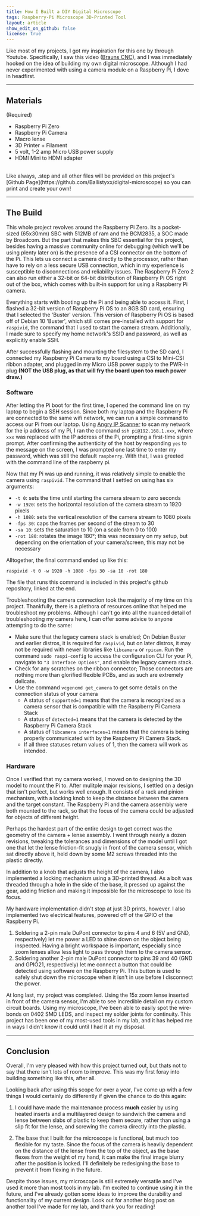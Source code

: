 ```yaml
---
title: How I Built a DIY Digital Microscope
tags: Raspberry-Pi Microscope 3D-Printed Tool
layout: article
show_edit_on_github: false
license: true
---
```


Like most of my projects, I got my inspiration for this one by through Youtube. Specifically, I saw this video ([Brauns CNC](https://www.youtube.com/watch?v=jzcHGjFiR0o)), and I was immediately hooked on the idea of building my own digital microscope. Although I had never experimented with using a camera module on a Raspberry Pi, I dove in headfirst.

---
## Materials
(Required)
 - Raspberry Pi Zero
 - Raspberry Pi Camera
 - Macro lense
 - 3D Printer + Filament
 - 5 volt,  1-2 amp Micro USB power supply
 - HDMI Mini to HDMI adapter

<br>
Like always, .step and all other files will be provided on this project's [Github Page](https://github.com/Ballistyxx/digital-microscope) so you can print and create your own!

---

## The Build

This whole project revolves around the Raspberry Pi Zero. Its a pocket-sized (65x30mm) SBC with 512MB of ram and the BCM2835, a SOC made by Broadcom. But the part that makes this SBC essential for this project, besides having a massive community online for debugging (which we'll be using plenty later on) is the presence of a CSI connector on the bottom of the Pi. This lets us connect a camera directly to the processor, rather than have to rely on a less secure USB connection, which in my experience is susceptible to disconnections and reliability issues. The Raspberry Pi Zero 2 can also run either a 32-bit or 64-bit distribution of Raspberry Pi OS right out of the box, which comes with built-in support for using a Raspberry Pi camera. 

Everything starts with booting up the Pi and being able to access it. First, I flashed a 32-bit version of Raspberry Pi OS to an 8GB SD card, ensuring that I selected the 'Buster' version. This version of Raspberry Pi OS is based off of Debian 10 'Buster', which still comes pre-installed with support for `raspivid`, the command that I used to start the camera stream. Additionally, I made sure to specify my home network's SSID and password, as well as explicitly enable SSH.

After successfully flashing and mounting the filesystem to the SD card, I connected my Raspberry Pi Camera to my board using a CSI to Mini-CSI ribbon adapter, and plugged in my Micro USB power supply to the PWR-in plug **(NOT the USB plug, as that will fry the board upon too much power draw.)**

### Software

After letting the Pi boot for the first time, I opened the command line on my laptop to begin a SSH session. Since both my laptop and the Raspberry Pi are connected to the same wifi network, we can run a simple command to access our Pi from our laptop. Using [Angry IP Scanner](https://angryip.org) to scan my network for the ip address of my Pi, I ran the command `ssh pi@192.168.1.xxx`, where `xxx` was replaced with the IP address of the Pi, prompting a first-time signin prompt.  After confirming the authenticity of the host by responding `yes` to the message on the screen, I was prompted one last time to enter my password, which was still the default `raspberry`. With that, I was greeted with the command line of the raspberry pi.

Now that my Pi was up and running, it was relatively simple to enable the camera using `raspivid`. The command that I settled on using has six arguments:

- `-t 0`: sets the time until starting the camera stream to zero seconds
- `-w 1920`: sets the horizontal resolution of the camera stream to 1920 pixels
- `-h 1080`: sets the vertical resolution of the camera stream to 1080 pixels
- `-fps 30`: caps the frames per second of the stream to 30
- `-sa 10`: sets the saturation to 10 (on a scale from 0 to 100)
- `-rot 180`: rotates the image 180°; this was necessary on my setup, but depending on the orientation of your camera/screen, this may not be necessary

Alltogether, the final command ended up like this:

`raspivid -t 0 -w 1920 -h 1080 -fps 30 -sa 10 -rot 180`

The file that runs this command is included in this project's github repository, linked at the end.

Troubleshooting the camera connection took the majority of my time on this project. Thankfully, there is a plethora of resources online that helped me troubleshoot my problems. Although I can't go into all the nuanced detail of troubleshooting my camera here, I can offer some advice to anyone attempting to do the same:

- Make sure that the legacy camera stack is enabled; On Debian Buster and earlier distros, it is required for `raspivid`, but on later distros, it may not be required with newer libraries like `libcamera` or `rpicam`. Run the command `sudo raspi-config` to access the configuration CLI for your Pi, navigate to `"3 Interface Options"`, and enable the legacy camera stack.
- Check for any scratches on the ribbon connector; Those connectors are nothing more than glorified flexible PCBs, and as such are extremely delicate. 
- Use the command `vcgencmd get_camera` to get some details on the connection status of your camera
    - A status of `supported=1` means that the camera is recognized as a camera sensor that is compatible with the Raspberry Pi Camera Stack
    - A status of `detected=1` means that the camera is detected by the Raspberry Pi Camera Stack
    - A status of `libcamera interfaces=1` means that the camera is being properly communicated with by the Raspberry Pi Camera Stack.
    - If all three statuses return values of 1, then the camera will work as intended.

### Hardware

Once I verified that my camera worked, I moved on to designing the 3D model to mount the Pi to. After mulitple major revisions, I settled on a design that isn't perfect, but works well enough. It consists of a rack and pinion mechanism, with a locking knob to keep the distance between the camera and the target constant. The Raspberry Pi and the camera assembly were both mounted to the rack, so that the focus of the camera could be adjusted for objects of different height.

Perhaps the hardest part of the entire design to get correct was the geometry of the camera + lense assembly. I went through nearly a dozen revisions, tweaking the tolerances and dimensions of the model until I got one that let the lense friction-fit snugly in front of the camera sensor, which sat directly above it, held down by some M2 screws threaded into the plastic directly.

In addition to a knob that adjusts the height of the camera, I also implemented a locking mechanism using a 3D-printed thread. As a bolt was threaded through a hole in the side of the base, it pressed up against the gear, adding friction and making it impossible for the microscope to lose its focus.

My hardware implementation didn't stop at just 3D prints, however. I also implemented two electrical features, powered off of the GPIO of the Raspberry Pi.
1. Soldering a 2-pin male DuPont connector to pins 4 and 6 (5V and GND, respectively) let me power a LED to shine down on the object being inspected. Having a bright workspace is important, especially since zoom lenses allow less light to pass through them to the camera sensor.
2. Soldering another 2-pin male DuPont connector to pins 39 and 40 (GND and GPIO21, respectively) let me connect a button that could be detected using software on the Raspberry Pi. This button is used to safely shut down the microscope when it isn't in use before I disconnect the power.

At long last, my project was completed. Using the 15x zoom lense inserted in front of the camera sensor, I'm able to see incredible detail on my custom circuit boards. Using my microscope, I've been able to easily spot the wire-bonds on 0402 SMD LEDS, and inspect my solder joints for continuity. This project has been one of my most-used tools in my lab, and it has helped me in ways I didn't know it could until I had it at my disposal. 

---

## Conclusion

Overall, I'm very pleased with how this project turned out, but thats not to say that there isn't lots of room to improve. This was my first foray into building something like this, after all.

Looking back after using this scope for over a year, I've come up with a few things I would certainly do differently if given the chance to do this again:

1. I could have made the maintenance process **much** easier by using heated inserts and a multilayered design to sandwich the camera and lense between slabs of plastic to keep them secure, rather than using a slip fit for the lense, and screwing the camera directly into the plastic.

2. The base that I built for the microscope is functional, but much too flexible for my taste. Since the focus of the camera is heavily dependent on the distance of the lense from the top of the object, as the base flexes from the weight of my hand, it can make the final image blurry after the position is locked. I'll definitely be redesigning the base to prevent it from flexing in the future.

Despite those issues, my microscope is still extremely versatile and I've used it more than most tools in my lab. I'm excited to continue using it in the future, and I've already gotten some ideas to improve the durability and functionality of my current design. Look out for another blog post on another tool I've made for my lab, and thank you for reading!

<!--more-->
